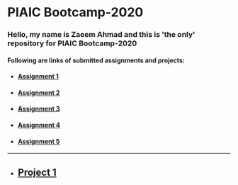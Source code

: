 # PIAIC Bootcamp-2020

### Hello, my name is Zaeem Ahmad and this is 'the only' repository for PIAIC Bootcamp-2020

#### Following are links of submitted assignments and projects:

* #### <a href="http://zaeem-testing.surge.sh/">Assignment 1</a>  

* ####  <a href="http://zaeem_assignment-2.surge.sh/">Assignment 2</a>

* ####  <a href="http://zaeem_assignment-3.surge.sh/">Assignment 3</a>

* ####  <a href="http://zaeem_assignment-4.surge.sh/">Assignment 4</a>

* ####  <a href="http://zaeem_assignment-5.surge.sh/">Assignment 5</a>
<hr />

* ##  <a href="http://zaeem_project-1.surge.sh/">Project 1</a>




